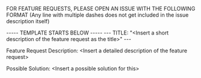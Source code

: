 FOR FEATURE REQUESTS, PLEASE OPEN AN ISSUE WITH THE FOLLOWING FORMAT (Any line with multiple dashes does not get included in the issue description itself)

----- TEMPLATE STARTS BELOW -----
--- TITLE: "\<Insert a short description of the feature request as the title\>" ---

Feature Request Description: \<Insert a detailed description of the feature request\>

Possible Solution: \<Insert a possible solution for this\>
